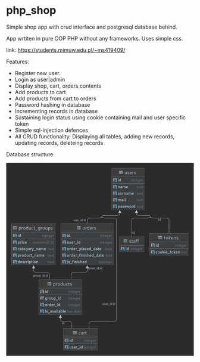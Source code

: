 # php_shop

Simple shop app with crud interface and postgresql database behind.

App wrtiten in pure OOP PHP without any frameworks.
Uses simple css.

link: https://students.mimuw.edu.pl/~ms419409/

Features:
- Register new user.
- Login as user|admin
- Display shop, cart, orders contents
- Add products to cart
- Add products from cart to orders
- Password hashing in database
- Incrementing records in database
- Sustaining login status using cookie containing mail and user specific token
- Simple sql-injection defences
- All CRUD functionality: Displaying all tables, adding new records, updating records, deleteing records

Database structure

![alt text](shop-diagram.png)
